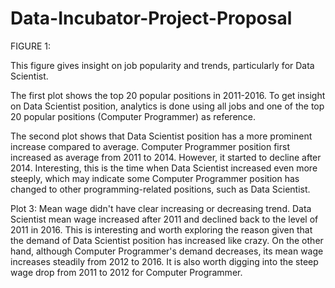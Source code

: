 # Data-Incubator-Project-Proposal

FIGURE 1:

This figure gives insight on job popularity and trends, particularly for Data Scientist.

The first plot shows the top 20 popular positions in 2011-2016. 
To get insight on Data Scientist position, analytics is done using all jobs and one of the top 20 popular positions (Computer Programmer) as reference.

The second plot shows that Data Scientist position has a more prominent increase compared to average. Computer Programmer position first increased as average from 2011 to 2014. However, it started to decline after 2014. Interesting, this is the time when Data Scientist increased even more steeply, which may indicate some Computer Programmer position has changed to other programming-related positions, such as Data Scientist.

Plot 3: 
Mean wage didn't have clear increasing or decreasing trend. Data Scientist mean wage increased after 2011 and declined back to the level of 2011 in 2016. This is interesting and worth exploring the reason given that the demand of Data Scientist position has increased like crazy. On the other hand, although Computer Programmer's demand decreases, its mean wage increases steadily from 2012 to 2016. It is also worth digging into the steep wage drop from 2011 to 2012 for Computer Programmer.
